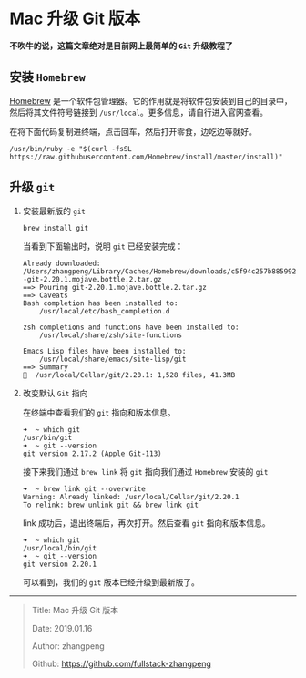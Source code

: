 # Mac 升级 Git 版本

**不吹牛的说，这篇文章绝对是目前网上最简单的 `Git` 升级教程了**

## 安装 `Homebrew`

[Homebrew](https://brew.sh/) 是一个软件包管理器。它的作用就是将软件包安装到自己的目录中，然后将其文件符号链接到 `/usr/local`。更多信息，请自行进入官网查看。

在将下面代码复制进终端，点击回车，然后打开零食，边吃边等就好。

```shell
/usr/bin/ruby -e "$(curl -fsSL https://raw.githubusercontent.com/Homebrew/install/master/install)"
```

## 升级 `git`

1. 安装最新版的 `git`

    ```shell
    brew install git
    ```

    当看到下面输出时，说明 `git` 已经安装完成：

    ```sehll
    Already downloaded: /Users/zhangpeng/Library/Caches/Homebrew/downloads/c5f94c257b885992f680bbe3c2b8ec009e8856aefebac2cc1fb6608d7f006152--git-2.20.1.mojave.bottle.2.tar.gz
    ==> Pouring git-2.20.1.mojave.bottle.2.tar.gz
    ==> Caveats
    Bash completion has been installed to:
        /usr/local/etc/bash_completion.d

    zsh completions and functions have been installed to:
        /usr/local/share/zsh/site-functions

    Emacs Lisp files have been installed to:
        /usr/local/share/emacs/site-lisp/git
    ==> Summary
    🍺  /usr/local/Cellar/git/2.20.1: 1,528 files, 41.3MB
    ```

2. 改变默认 `Git` 指向

    在终端中查看我们的 `git` 指向和版本信息。

    ```shell
    ➜  ~ which git
    /usr/bin/git
    ➜  ~ git --version
    git version 2.17.2 (Apple Git-113)
    ```

    接下来我们通过 `brew link` 将 `git` 指向我们通过 `Homebrew` 安装的 `git`

    ```shell
    ➜  ~ brew link git --overwrite
    Warning: Already linked: /usr/local/Cellar/git/2.20.1
    To relink: brew unlink git && brew link git
    ```

    link 成功后，退出终端后，再次打开。然后查看 `git` 指向和版本信息。

    ```shell
    ➜  ~ which git
    /usr/local/bin/git
    ➜  ~ git --version
    git version 2.20.1
    ```

    可以看到，我们的 `git` 版本已经升级到最新版了。

---

> Title: Mac 升级 Git 版本
>
> Date: 2019.01.16
>
> Author: zhangpeng
>
> Github: <https://github.com/fullstack-zhangpeng>
